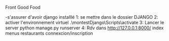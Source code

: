 Front Good Food

-s'assurer d'avoir django installlé
1: se mettre dans le dossier DJANGO
2: activer l'environnement virtuel .\montestDjango\Scripts\activate
3: Lancer le server python manage.py runserver
4: Rdv dans http://127.0.0.1:8000/
                                  index
                                  menus
                                  restaurants
                                  connexcion/inscription

